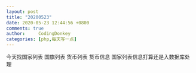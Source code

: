 ```yaml
---
layout: post
title: "20200523"
date: 2020-05-23 12:44:56 +0800
comments: true
author:     CodingDonkey
categories: [php,每天写一点]
---
```


今天找国家列表 国旗列表 货币列表
货币信息 国家列表信息打算还是入数据库处理
